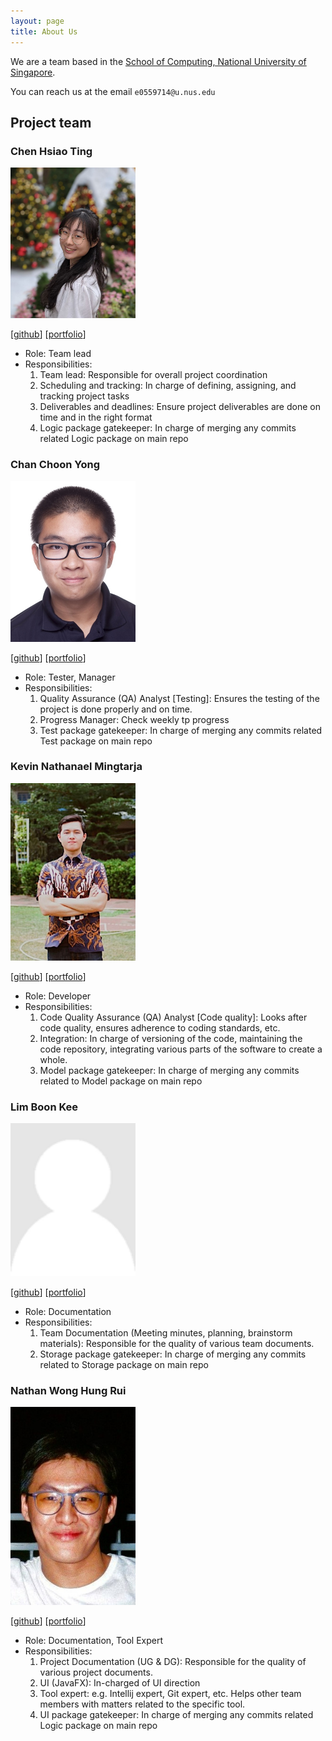 ```yaml
---
layout: page
title: About Us
---
```


We are a team based in the [School of Computing, National University of Singapore](http://www.comp.nus.edu.sg).

You can reach us at the email `e0559714@u.nus.edu`

## Project team

### Chen Hsiao Ting

<img src="images/hsiaotingluv.png" width="200px">


[[github](https://github.com/hsiaotingluv)]
[[portfolio](team/chenhsiaoting.md)]

* Role: Team lead
* Responsibilities: 
  1. Team lead: Responsible for overall project coordination 
  2. Scheduling and tracking: In charge of defining, assigning, and tracking project tasks 
  3. Deliverables and deadlines: Ensure project deliverables are done on time and in the right format 
  4. Logic package gatekeeper: In charge of merging any commits related Logic package on main repo


### Chan Choon Yong

<img src="images/choonyongchan.png" width="200px">

[[github](https://github.com/choonyongchan)]
[[portfolio](team/chanchoonyong.md)]

* Role: Tester, Manager
* Responsibilities:
  1. Quality Assurance (QA) Analyst [Testing]: Ensures the testing of the project is done properly and on time.
  2. Progress Manager: Check weekly tp progress
  3. Test package gatekeeper: In charge of merging any commits related Test package on main repo



### Kevin Nathanael Mingtarja

<img src="images/kevinmingtarja.png" width="200px">

[[github](https://github.com/kevinmingtarja)] 
[[portfolio](team/kevinnathanaelmingtarja.md)]

* Role: Developer
* Responsibilities:
  1. Code Quality Assurance (QA) Analyst [Code quality]: Looks after code quality, ensures adherence to coding standards, etc.
  2. Integration: In charge of versioning of the code, maintaining the code repository, integrating various parts of the software to create a whole.
  3. Model package gatekeeper: In charge of merging any commits related to Model package on main repo



### Lim Boon Kee

<img src="images/bklimey.png" width="200px">

[[github](https://github.com/bklimey)]
[[portfolio](team/limboonkee.md)]

* Role: Documentation
* Responsibilities:
  1. Team Documentation (Meeting minutes, planning, brainstorm materials): Responsible for the quality of various team documents.
  2. Storage package gatekeeper: In charge of merging any commits related to Storage package on main repo


### Nathan Wong Hung Rui

<img src="images/e0543978.png" width="200px">

[[github](https://github.com/e0543978)]
[[portfolio](team/nathanwonghungrui.md)]

* Role: Documentation, Tool Expert
* Responsibilities: 
  1. Project Documentation (UG & DG): Responsible for the quality of various project documents. 
  2. UI (JavaFX): In-charged of UI direction
  3. Tool expert: e.g. Intellij expert, Git expert, etc. Helps other team members with matters related to the specific tool.
  4. UI package gatekeeper: In charge of merging any commits related Logic package on main repo
